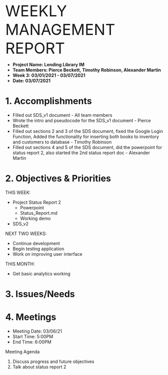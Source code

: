 <p><font size=18>WEEKLY MANAGEMENT REPORT</font></p>

+ **Project Name: Lending Library IM**
+ **Team Members: Pierce Beckett, Timothy Robinson, Alexander Martin**
+ **Week 3: 03/01/2021 - 03/07/2021**
+ **Date: 03/07/2021**


# 1. Accomplishments
+ Filled out SDS_v1 document - All team members
+ Wrote the intro and pseudocode for the SDS_v1 document - Pierce Beckett
+ Filled out sections 2 and 3 of the SDS document, fixed the Google Login Function, Added the functionality for inserting both books to inventory and customers to database - Timothy Robinson
+ Filled out sections 4 and 5 of the SDS document, did the powerpoint for status report 2, also started the 2nd status report doc - Alexander Martin

# 2. Objectives & Priorities

THIS WEEK:
+ Project Status Report 2
  + Powerpoint
  + Status_Report.md
  + Working demo
+ SDS_v2

NEXT TWO WEEKS:
+ Continue development
+ Begin testing application
+ Work on improving user interface

THIS MONTH:
+ Get basic analytics working

# 3. Issues/Needs

# 4. Meetings
+ Meeting Date: 03/06/21
+ Start Time: 5:00PM
+ End Time: 6:00PM

Meeting Agenda
1. Discuss progress and future objectives
2. Talk about status report 2
